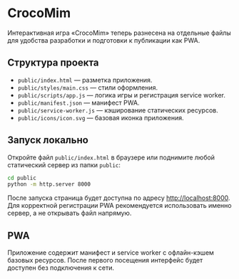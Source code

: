 # CrocoMim

Интерактивная игра «CrocoMim» теперь разнесена на отдельные файлы для удобства разработки и подготовки к публикации как PWA.

## Структура проекта
- `public/index.html` — разметка приложения.
- `public/styles/main.css` — стили оформления.
- `public/scripts/app.js` — логика игры и регистрация service worker.
- `public/manifest.json` — манифест PWA.
- `public/service-worker.js` — кэширование статических ресурсов.
- `public/icons/icon.svg` — базовая иконка приложения.

## Запуск локально
Откройте файл `public/index.html` в браузере или поднимите любой статический сервер из папки `public`:

```bash
cd public
python -m http.server 8000
```

После запуска страница будет доступна по адресу <http://localhost:8000>. Для корректной регистрации PWA рекомендуется использовать именно сервер, а не открывать файл напрямую.

## PWA
Приложение содержит манифест и service worker с офлайн-кэшем базовых ресурсов. После первого посещения интерфейс будет доступен без подключения к сети.

